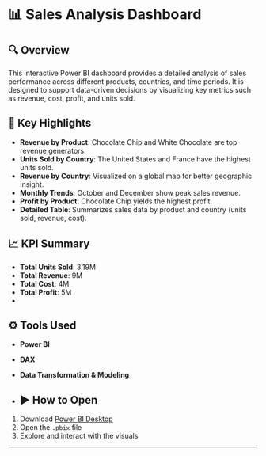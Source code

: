 # 📊 Sales Analysis Dashboard

## 🔍 Overview
This interactive Power BI dashboard provides a detailed analysis of sales performance across different products, countries, and time periods. It is designed to support data-driven decisions by visualizing key metrics such as revenue, cost, profit, and units sold.

## 📌 Key Highlights

- **Revenue by Product**: Chocolate Chip and White Chocolate are top revenue generators.
- **Units Sold by Country**: The United States and France have the highest units sold.
- **Revenue by Country**: Visualized on a global map for better geographic insight.
- **Monthly Trends**: October and December show peak sales revenue.
- **Profit by Product**: Chocolate Chip yields the highest profit.
- **Detailed Table**: Summarizes sales data by product and country (units sold, revenue, cost).

## 📈 KPI Summary

- **Total Units Sold**: 3.19M  
- **Total Revenue**: 9M  
- **Total Cost**: 4M  
- **Total Profit**: 5M
-  
## ⚙ Tools Used

- **Power BI**  
- **DAX**  
- **Data Transformation & Modeling**

- ## ▶ How to Open

1. Download [Power BI Desktop](https://powerbi.microsoft.com/desktop/)  
2. Open the `.pbix` file  
3. Explore and interact with the visuals
---
